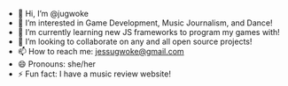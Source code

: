 - 👋 Hi, I’m @jugwoke
- 👀 I’m interested in Game Development, Music Journalism, and Dance!
- 🌱 I’m currently learning new JS frameworks to program my games with!
- 💞️ I’m looking to collaborate on any and all open source projects!
- 📫 How to reach me: jessugwoke@gmail.com
- 😄 Pronouns: she/her
- ⚡ Fun fact: I have a music review website!

<!---
jugwoke/jugwoke is a ✨ special ✨ repository because its `README.md` (this file) appears on your GitHub profile.
You can click the Preview link to take a look at your changes.
--->
